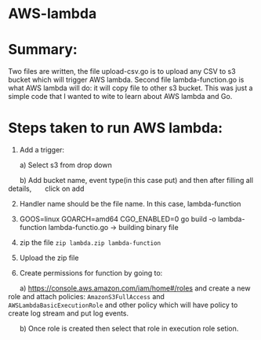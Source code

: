 # AWS-lambda

# Summary:
Two files are written, the file upload-csv.go is to upload any CSV to s3 bucket which will trigger AWS lambda. Second file lambda-function.go is what AWS lambda will do: it will copy file to other s3 bucket. This was just a simple code that I wanted to wite to learn about AWS lambda and Go.

# Steps taken to run AWS lambda:
1. Add a trigger:

  &nbsp;&nbsp;&nbsp;&nbsp;&nbsp;&nbsp;a) Select s3 from drop down
  
  &nbsp;&nbsp;&nbsp;&nbsp;&nbsp;&nbsp;b) Add bucket name, event type(in this case put) and then after filling all details,    &nbsp;&nbsp;&nbsp;&nbsp;&nbsp;&nbsp;click on add
  
2. Handler name should be the file name. In this case, lambda-function

3. GOOS=linux GOARCH=amd64 CGO_ENABLED=0 go build -o lambda-function lambda-functio.go -> building binary file

4. zip the file `zip lambda.zip lambda-function`

5. Upload the zip file

6. Create permissions for function by going to:

  &nbsp;&nbsp;&nbsp;&nbsp;&nbsp;&nbsp;a) https://console.aws.amazon.com/iam/home#/roles and create a new role and attach policies: `AmazonS3FullAccess` 
  and `AWSLambdaBasicExecutionRole` and other policy which will have policy to create log stream and put log events.
  
  &nbsp;&nbsp;&nbsp;&nbsp;&nbsp;&nbsp;b) Once role is created then select that role in execution role setion.
  


